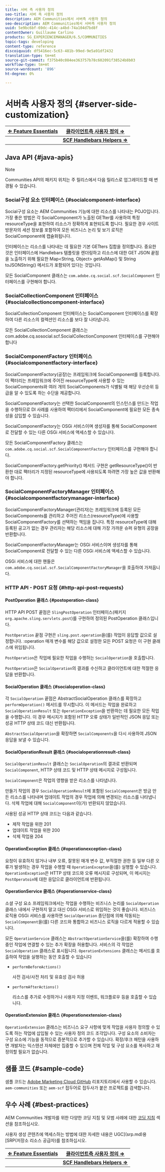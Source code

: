 ```yaml
---
title: 서버 측 사용자 정의
seo-title: 서버 측 사용자 정의
description: AEM Communities에서 서버측 사용자 정의
seo-description: AEM Communities에서 서버측 사용자 정의
uuid: 5e9bc6bf-69dc-414c-a4bd-74a104d7bd8f
contentOwner: Guillaume Carlino
products: SG_EXPERIENCEMANAGER/6.5/COMMUNITIES
topic-tags: developing
content-type: reference
discoiquuid: df5416ec-5c63-481b-99ed-9e5a91df2432
translation-type: tm+mt
source-git-commit: f375b40c084ee363757b78c602091f38524b8b03
workflow-type: tm+mt
source-wordcount: '896'
ht-degree: 0%

---
```



# 서버측 사용자 정의 {#server-side-customization}

| **[⇐ Feature Essentials](essentials.md)** | **[클라이언트측 사용자 정의 ⇒](client-customize.md)** |
|---|---|
|  | **[SCF Handlebars Helpers ⇒](handlebars-helpers.md)** |

## Java API {#java-apis}

>[!NOTE]
>
>Communities API의 패키지 위치는 주 릴리스에서 다음 릴리스로 업그레이드할 때 변경될 수 있습니다.

### Social구성 요소 인터페이스 {#socialcomponent-interface}

Social구성 요소는 AEM Communities 기능에 대한 리소스를 나타내는 POJO입니다. 가장 좋은 방법은 각 SocialComponent가 노출된 GETter를 사용하여 특정 resourceType을 표현하여 리소스가 정확하게 표현되도록 합니다. 필요한 경우 사이트 방문자의 세션 정보를 포함하여 모든 비즈니스 논리 및 보기 로직은 SocialComponent에 캡슐화됩니다.

인터페이스는 리소스를 나타내는 데 필요한 기본 GETters 집합을 정의합니다. 중요한 것은 인터페이스에 Handlebars 템플릿을 렌더링하고 리소스에 대한 GET JSON 끝점을 노출하기 위해 필요한 Map&lt;String, Object> getAsMap() 및 String toJSONString() 메서드가 포함되어 있다는 것입니다.

모든 SocialComponent 클래스는 `com.adobe.cq.social.scf.SocialComponent` 인터페이스를 구현해야 합니다.

### SocialCollectionComponent 인터페이스 {#socialcollectioncomponent-interface}

SocialCollectionComponent 인터페이스는 SocialComponent 인터페이스를 확장하여 다른 리소스의 컬렉션인 리소스를 보다 잘 나타냅니다.

모든 SocialCollectionComponent 클래스는 com.adobe.cq.sosocial.scf.SocialCollectionComponent 인터페이스를 구현해야 합니다

### SocialComponentFactory 인터페이스 {#socialcomponentfactory-interface}

SocialComponentFactory(공장)는 프레임워크에 SocialComponent를 등록합니다. 이 팩터리는 프레임워크에 주어진 resourceType에 사용할 수 있는 SocialComponents와 여러 개의 SocialComponents가 식별될 때 해당 우선순위 등급을 알 수 있도록 하는 수단을 제공합니다.

SocialComponentFactory는 선택한 SocialComponent의 인스턴스를 만드는 작업을 수행하므로 DI 사례를 사용하여 팩터리에서 SocialComponent에 필요한 모든 종속성을 삽입할 수 있습니다.

SocialComponentFactory는 OSGi 서비스이며 생성자를 통해 SocialComponent로 전달할 수 있는 다른 OSGi 서비스에 액세스할 수 있습니다.

모든 SocialComponentFactory 클래스는 `com.adobe.cq.social.scf.SocialComponentFactory` 인터페이스를 구현해야 합니다.

SocialComponentFactory.getPriority() 메서드 구현은 getResourceType()이 반환한 대로 팩터리가 지정된 resourceType에 사용되도록 하려면 가장 높은 값을 반환해야 합니다.

### SocialComponentFactoryManager 인터페이스 {#socialcomponentfactorymanager-interface}

SocialComponentFactoryManager(관리자)는 프레임워크에 등록된 모든 SocialComponents를 관리하고 주어진 리소스(resourceType)에 사용할 SocialComponentFactory를 선택하는 책임을 집니다. 특정 resourceType에 대해 등록된 공고가 없는 경우 관리자는 해당 리소스에 대해 가장 가까운 슈퍼 유형의 공장을 반환합니다.

SocialComponentFactoryManager는 OSGi 서비스이며 생성자를 통해 SocialComponent로 전달할 수 있는 다른 OSGi 서비스에 액세스할 수 있습니다.

OSGi 서비스에 대한 핸들은 `com.adobe.cq.social.scf.SocialComponentFactoryManager`을 호출하여 가져옵니다.

### HTTP API - POST 요청 {#http-api-post-requests}

#### PostOperation 클래스 {#postoperation-class}

HTTP API POST 끝점은 `SlingPostOperation` 인터페이스(패키지 `org.apache.sling.servlets.post`)를 구현하여 정의된 PostOperation 클래스입니다.

`PostOperation` 끝점 구현은 `sling.post.operation`을(를) 작업이 응답할 값으로 설정합니다. :operation 매개 변수를 해당 값으로 설정한 모든 POST 요청은 이 구현 클래스에 위임됩니다.

`PostOperation`은 작업에 필요한 작업을 수행하는 `SocialOperation`을 호출합니다.

`PostOperation`은 `SocialOperation`의 결과를 수신하고 클라이언트에 대한 적절한 응답을 반환합니다.

#### SocialOperation 클래스 {#socialoperation-class}

각 `SocialOperation` 끝점은 AbstractSocialOperation 클래스를 확장하고 `performOperation()` 메서드를 무시합니다. 이 메서드는 작업을 완료하고 `SocialOperationResult` 또는 `OperationException`을 반환하는 데 필요한 모든 작업을 수행합니다. 이 경우 메시지가 포함된 HTTP 오류 상태가 일반적인 JSON 응답 또는 성공 HTTP 상태 코드 대신 반환됩니다.

`AbstractSocialOperation`을 확장하면 `SocialComponents`을 다시 사용하여 JSON 응답을 보낼 수 있습니다.

#### SocialOperationResult 클래스 {#socialoperationresult-class}

`SocialOperationResult` 클래스는 `SocialOperation`의 결과로 반환되며 `SocialComponent`, HTTP 상태 코드 및 HTTP 상태 메시지로 구성됩니다.

`SocialComponent`은 작업의 영향을 받은 리소스를 나타냅니다.

만들기 작업의 경우 `SocialOperationResult`에 포함된 `SocialComponent`은 방금 만든 리소스를 나타내며 업데이트 작업의 경우 작업에 의해 변경되는 리소스를 나타냅니다. 삭제 작업에 대해 `SocialComponent`이(가) 반환되지 않았습니다.

사용된 성공 HTTP 상태 코드는 다음과 같습니다.

* 제작 작업을 위한 201
* 업데이트 작업을 위한 200
* 삭제 작업용 204

#### OperationException 클래스 {#operationexception-class}

요청이 유효하지 않거나 내부 오류, 잘못된 매개 변수 값, 부적절한 권한 등 일부 다른 오류가 발생하는 경우 작업을 수행할 때 `OperationExcepton`을(를) 실행할 수 있습니다. `OperationException`은 HTTP 상태 코드와 오류 메시지로 구성되며, 이 메시지는 `PostOperatoin`에 대한 응답으로 클라이언트에 반환됩니다.

#### OperationService 클래스 {#operationservice-class}

소셜 구성 요소 프레임워크에서는 작업을 수행하는 비즈니스 논리를 `SocialOperation` 클래스 내에서 구현하지 말고 대신 OSGi 서비스로 위임하는 것이 좋습니다. 비즈니스 로직용 OSGi 서비스를 사용하면 `SocialOperation` 종단점에 의해 작동되는 `SocialComponent`을(를) 다른 코드와 통합하고 비즈니스 로직을 다르게 적용할 수 있습니다.

모든 `OperationService` 클래스는 `AbstractOperationService`을(를) 확장하여 수행 중인 작업에 연결할 수 있는 추가 확장을 허용합니다. 서비스의 각 작업은 `SocialOperation` 클래스로 표시됩니다. `OperationExtensions` 클래스는 메서드를 호출하여 작업을 실행하는 동안 호출할 수 있습니다

* `performBeforeActions()`

   사전 검사/사전 처리 및 유효성 검사 허용
* `performAfterActions()`

   리소스를 추가로 수정하거나 사용자 지정 이벤트, 워크플로우 등을 호출할 수 있습니다.

#### OperationExtension 클래스 {#operationextension-class}

`OperationExtension` 클래스는 비즈니스 요구 사항에 맞게 작업을 사용자 정의할 수 있도록 하는 작업에 삽입될 수 있는 사용자 정의 코드 조각입니다. 구성 요소의 소비자는 구성 요소에 기능을 동적으로 증분적으로 추가할 수 있습니다. 확장/후크 패턴을 사용하면 개발자는 익스텐션 자체에만 집중할 수 있으며 전체 작업 및 구성 요소를 복사하고 재정의할 필요가 없습니다.

## 샘플 코드 {#sample-code}

샘플 코드는 [Adobe Marketing Cloud GitHub](https://github.com/Adobe-Marketing-Cloud) 리포지토리에서 사용할 수 있습니다. `aem-communities` 또는 `aem-scf` 접두어로 접두사가 붙은 프로젝트를 검색합니다.

## 우수 사례 {#best-practices}

AEM Communities 개발자를 위한 다양한 코딩 지침 및 모범 사례에 대한 [코딩 지침](code-guide.md) 섹션을 참조하십시오.

사용자 생성 콘텐츠에 액세스하는 방법에 대한 자세한 내용은 UGC](srp.md)용 [SRP(저장소 리소스 공급자)를 참조하십시오.

| **[⇐ Feature Essentials](essentials.md)** | **[클라이언트측 사용자 정의 ⇒](client-customize.md)** |
|---|---|
|  | **[SCF Handlebars Helpers ⇒](handlebars-helpers.md)** |

